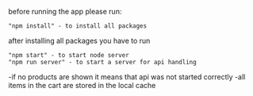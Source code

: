 before running the app please run:

    "npm install" - to install all packages

after installing all packages you have to run 

    "npm start" - to start node server
    "npm run server" - to start a server for api handling

-if no products are shown it means that api was not started correctly 
-all items in the cart are stored in the local cache
